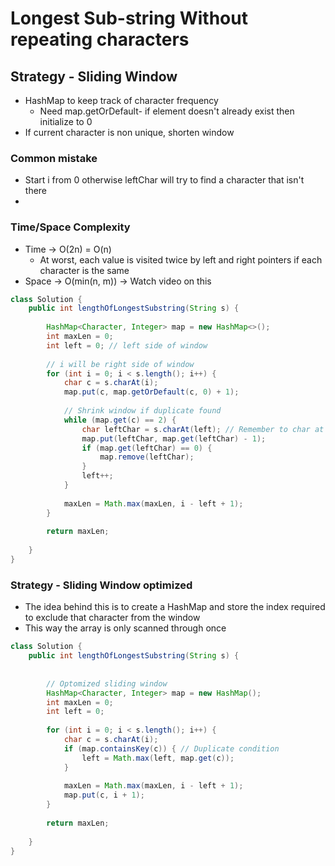 # Longest Sub-string Without repeating characters

## Strategy - Sliding Window

* HashMap to keep track of character frequency
  * Need map.getOrDefault- if element doesn't already exist then initialize to 0
* If current character is non unique, shorten window

### Common mistake

* Start i from 0 otherwise leftChar will try to find a character that isn't there
*

### Time/Space Complexity

* Time -> O(2n) = O(n)&#x20;
  * At worst, each value is visited twice by left and right pointers if each character is the same&#x20;
* Space -> O(min(n, m)) -> Watch video on this

```java
class Solution {
    public int lengthOfLongestSubstring(String s) {
        
        HashMap<Character, Integer> map = new HashMap<>();
        int maxLen = 0; 
        int left = 0; // left side of window
        
        // i will be right side of window
        for (int i = 0; i < s.length(); i++) { 
            char c = s.charAt(i);
            map.put(c, map.getOrDefault(c, 0) + 1);
            
            // Shrink window if duplicate found
            while (map.get(c) == 2) {
                char leftChar = s.charAt(left); // Remember to char at front of window not current char
                map.put(leftChar, map.get(leftChar) - 1);
                if (map.get(leftChar) == 0) {
                    map.remove(leftChar);
                }
                left++; 
            }
            
            maxLen = Math.max(maxLen, i - left + 1); 
        }
        
        return maxLen;
        
    }
}
```

### Strategy - Sliding Window optimized&#x20;

* The idea behind this is to create a HashMap and store the index required to exclude that character from the window
* This way the array is only scanned through once

```java
class Solution {
    public int lengthOfLongestSubstring(String s) {
        
        
        // Optomized sliding window
        HashMap<Character, Integer> map = new HashMap();
        int maxLen = 0;
        int left = 0;
        
        for (int i = 0; i < s.length(); i++) {
            char c = s.charAt(i);
            if (map.containsKey(c)) { // Duplicate condition
                left = Math.max(left, map.get(c));
            }
            
            maxLen = Math.max(maxLen, i - left + 1);
            map.put(c, i + 1);
        }
        
        return maxLen; 
        
    }
}
```
